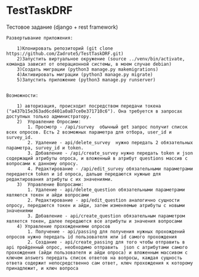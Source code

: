 # TestTaskDRF
Тестовое задание (django + rest framework)


    Развертывание приложения:

        1)Клонировать репозиторий (git clone https://github.com/Zadrote5/TestTaskDRF.git)
        2)Запустить виртуальное окружение (source ../venv/bin/activate, команда зависит от операционной системы, в моем случае debian)
        3)Создать миграции (python3 manage.py makemigrations)
        4)Активировать миграции (python3 manage.py migrate)
        5)Запустить приложение (python3 manage.py runserver)


    Возможности:

        1) авторизация, происходит посредством передачи токена ("a437b15e363ad6cd401a0a87ce0e371710c6"). Она требуется в запросах доступных только администратору.
        2)  Управление Опросами:
            1. Просмотр - /api/survey  обычный get запрос получит список всех опросов. Есть 2 возможных параметра для отбора, user_id и survey_id.
            2. Удаление - api/delete_survey  нужно передать 2 обязательных параметра, survey_id и token.
            3. Добавление - /api/create_survey нужно передать token и json содержащий атрибуты опроса, и вложенный в атрибут questions массив с вопросами к данному опросу.
            4. Редактирование - /api/edit_survey обязательными параметрами передается token и id опроса, дальше передаются нужные для редактирования атрибуты с их значениями.
        3)  Управление Вопросами:
            1. Удаление - api/delete_question обязательными параметрами являются токен и айди вопросами
            2. Редактирование - api/edit_question аналогично сущности опросу, передаются токен и айди, затем изменяемые атрибуты с новыми значениями
            3. Добавление - api/create_question обязательным параметром является токен, далее передаются все атрибуты и значения вопросами
        4) Управление прохождениями опросов
            1. Получение - api/passing для получения нужных прохождений опросов нужно передать id пользователя или id самого прохождения
            2. Создание - api/create_passing для того чтобы отправить в api пройденный опрос, необходимо отправить  json с атрибутами самого прохождения (айди пользователя и айди опроса) и вложенным массивом с ключем answers передать список ответов на вопросы, каждая сущность ответа содержит непосредственно сам ответ, ключ прохождения к которому принадлежит, и ключ вопроса
